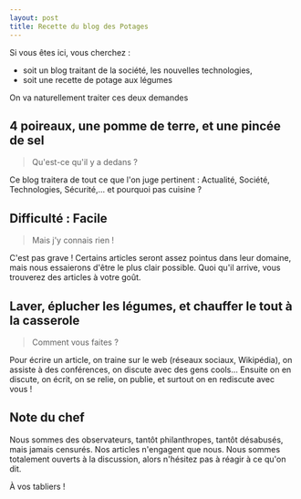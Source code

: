 ```yaml
---
layout: post
title: Recette du blog des Potages
---
```


<!-- Etat : Brouillon -->

Si vous êtes ici, vous cherchez :

- soit un blog traitant de la société, les nouvelles technologies,
- soit une recette de potage aux légumes

On va naturellement traiter ces deux demandes

## 4 poireaux, une pomme de terre, et une pincée de sel
> Qu'est-ce qu'il y a dedans ?

Ce blog traitera de tout ce que l'on juge pertinent : Actualité, Société, Technologies, Sécurité,... et pourquoi pas cuisine ?

## Difficulté : Facile
>Mais j'y connais rien !

C'est pas grave ! Certains articles seront assez pointus dans leur domaine, mais nous essaierons d'être le plus clair possible. Quoi qu'il arrive, vous trouverez des articles à votre goût.

## Laver, éplucher les légumes, et chauffer le tout à la casserole
>Comment vous faites ?

Pour écrire un article, on traine sur le web (réseaux sociaux, Wikipédia), on assiste à des conférences, on discute avec des gens cools... Ensuite on en discute, on écrit, on se relie, on publie, et surtout on en rediscute avec vous !

## Note du chef
Nous sommes des observateurs, tantôt philanthropes, tantôt désabusés, mais jamais censurés. Nos articles n'engagent que nous.
Nous sommes totalement ouverts à la discussion, alors n'hésitez pas à réagir à ce qu'on dit.

À vos tabliers !
